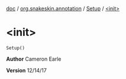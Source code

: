 [doc](../../index.md) / [org.snakeskin.annotation](../index.md) / [Setup](index.md) / [&lt;init&gt;](./-init-.md)

# &lt;init&gt;

`Setup()`

**Author**
Cameron Earle

**Version**
12/14/17

